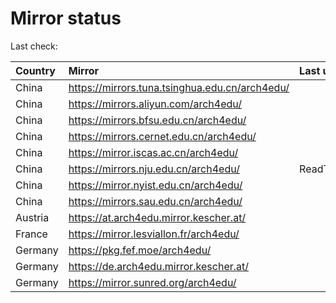 <script src="./time.js"></script>
# Mirror status
Last check: <script type="text/javascript">localize(1725783857.1835048);</script>

|Country|Mirror|Last update|
|:------|:-----|:----------|
|China|https://mirrors.tuna.tsinghua.edu.cn/arch4edu/|<script type="text/javascript">localize(1725734182);</script>|
|China|https://mirrors.aliyun.com/arch4edu/|<script type="text/javascript">localize(1725734182);</script>|
|China|https://mirrors.bfsu.edu.cn/arch4edu/|<script type="text/javascript">localize(1725734182);</script>|
|China|https://mirrors.cernet.edu.cn/arch4edu/|<script type="text/javascript">localize(1725734182);</script>|
|China|https://mirror.iscas.ac.cn/arch4edu/|<script type="text/javascript">localize(1725734182);</script>|
|China|https://mirrors.nju.edu.cn/arch4edu/|ReadTimeout|
|China|https://mirror.nyist.edu.cn/arch4edu/|<script type="text/javascript">localize(1725734182);</script>|
|China|https://mirrors.sau.edu.cn/arch4edu/|<script type="text/javascript">localize(1725734182);</script>|
|Austria|https://at.arch4edu.mirror.kescher.at/|<script type="text/javascript">localize(1725734182);</script>|
|France|https://mirror.lesviallon.fr/arch4edu/|<script type="text/javascript">localize(1725734182);</script>|
|Germany|https://pkg.fef.moe/arch4edu/|<script type="text/javascript">localize(1725734182);</script>|
|Germany|https://de.arch4edu.mirror.kescher.at/|<script type="text/javascript">localize(1725734182);</script>|
|Germany|https://mirror.sunred.org/arch4edu/|<script type="text/javascript">localize(1725734182);</script>|

<script src="./tablefilter/tablefilter.js"></script>
<script src="./table.js"></script>